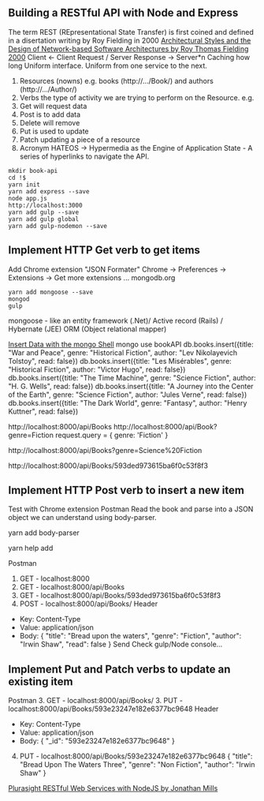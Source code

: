 ## Building a RESTful API with Node and Express
The term REST (REpresentational State Transfer) is first coined and defined in a disertation writing by Roy Fielding in 2000
[Architectural Styles and
the Design of Network-based Software Architectures by Roy Thomas Fielding 2000](http://www.ics.uci.edu/~fielding/pubs/dissertation/top.htm)
Client <- Client Request / Server Response -> Server*n
Caching how long 
Uniform interface. Uniform from one service to the next.
1. Resources (nowns)
  e.g. books (http://.../Book/) and authors (http://.../Author/)
2. Verbs the type of activity we are trying to perform on the Resource.
  e.g. 
  1. Get will request data
  2. Post is to add data
  3. Delete will remove
  4. Put is used to update
  5. Patch updating a piece of a resource
3. Acronym HATEOS -> Hypermedia as the Engine of Application State - A series of hyperlinks to navigate the API.

```
mkdir book-api
cd !$
yarn init
yarn add express --save
node app.js
http://localhost:3000
yarn add gulp --save
yarn add gulp global
yarn add gulp-nodemon --save
```

## Implement HTTP Get verb to get items
Add Chrome extension "JSON Formater"
  Chrome -> Preferences -> Extensions -> Get more extensions ...
mongodb.org
```
yarn add mongoose --save
mongod
gulp
```
mongoose - like an entity framework (.Net)/ Active record (Rails) / Hybernate (JEE) ORM (Object relational mapper)

[Insert Data with the mongo Shell](https://docs.mongodb.com/getting-started/shell/insert/)
mongo
use bookAPI
db.books.insert({title: "War and Peace", genre: "Historical Fiction", author: "Lev Nikolayevich Tolstoy", read: false})
db.books.insert({title: "Les Misérables", genre: "Historical Fiction", author: "Victor Hugo", read: false})
db.books.insert({title: "The Time Machine", genre: "Science Fiction", author: "H. G. Wells", read: false})
db.books.insert({title: "A Journey into the Center of the Earth", genre: "Science Fiction", author: "Jules Verne", read: false})
db.books.insert({title: "The Dark World", genre: "Fantasy", author: "Henry Kuttner", read: false})

http://localhost:8000/api/Books
http://localhost:8000/api/Book?genre=Fiction
  request.query = { genre: 'Fiction' }

http://localhost:8000/api/Books?genre=Science%20Fiction

http://localhost:8000/api/Books/593ded973615ba6f0c53f8f3

## Implement HTTP Post verb to insert a new item
Test with Chrome extension Postman
Read the book and parse into a JSON object we can understand using body-parser.

yarn add body-parser

yarn help add

Postman
1. GET - localhost:8000 
2. GET - localhost:8000/api/Books
3. GET - localhost:8000/api/Books/593ded973615ba6f0c53f8f3
3. POST - localhost:8000/api/Books/
  Header 
  - Key: Content-Type
  - Value: application/json
  - Body: {
"title": "Bread upon the waters",
"genre": "Fiction",
"author": "Irwin Shaw",
"read": false
}
Send
Check gulp/Node console...

## Implement Put and Patch verbs to update an existing item
Postman
3. GET - localhost:8000/api/Books/
3. PUT - localhost:8000/api/Books/593e23247e182e6377bc9648
  Header 
  - Key: Content-Type
  - Value: application/json
  - Body: {
  "_id": "593e23247e182e6377bc9648"
}
4. PUT - localhost:8000/api/Books/593e23247e182e6377bc9648
{
	"title": "Bread Upon The Waters Three",
	"genre": "Non Fiction",
	"author": "Irwin Shaw"
}


[Plurasight RESTful Web Services with NodeJS by Jonathan Mills](https://app.pluralsight.com/player?course=node-js-express-rest-web-services&author=jonathan-mills&name=node-js-express-rest-web-services-m4&clip=1)

